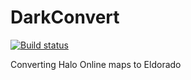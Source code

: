 # DarkConvert
[![Build status](https://ci.appveyor.com/api/projects/status/7nt732no42d719a3?retina=true)](https://ci.appveyor.com/project/dark-c0de/darkconvert/history/branch/master)

Converting Halo Online maps to Eldorado
